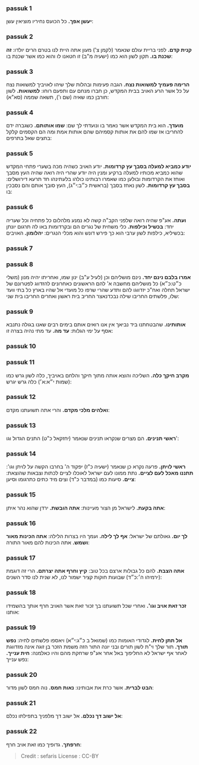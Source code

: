 
### passuk 1
<b>יעשן אפך.</b> כל הכועס נחיריו מוציאין עשן:

### passuk 2
<b>קנית קדם.</b> לפני בריית עולם שנאמר (לקמן צ') מעון אתה היית לנו בטרם הרים יולדו:
<b>זה שכנת בו.</b> תקון לשון הוא כמו (ישעיה מ"ב) זו חטאנו לו והוא כמו אשר שכנת בו:

### passuk 3
<b>הרימה פעמיך למשואות נצח.</b> הגבה פעימות ובהלות שלך שיהו לאויביך למשואות נצח על כל אשר הרע האויב בבית המקדש, כן חברו מנחם עם ותפעם רוחו:
<b>למשואות.</b> לשון חורבן כמו שאיה (שם ו'), תשאה שממה (סא"א):

### passuk 4
<b>מועדך.</b> הוא בית המקדש אשר נאמר בו ונועדתי לך שם:
<b>שמו אותותם.</b> כשגברה ידם להחריבו אז שמו להם את אותות קסמיהם שהם אותות אמת ומה הם הקסמים קלקל בחצים שאל בתרפים:

### passuk 5
<b>יודע כמביא למעלה בסבך עץ קרדומות.</b> יודע האויב כשהיה מכה בשערי פתחי המקדש שהוא כמביא מכותיו למעלה ברקיע ומנין היה יודע שהרי היה רואה שהיה העץ מסבך ואוחז את הקרדומות ובולען כמו שאמרו רבותינו כולהו בלעתינהו חד תרעא דירושלים:
<b>בסבך עץ קרדומות.</b> לשון נאחז בסבך (בראשית כ״ב:י״ג), העץ סובך אותם והם נסבכין בו:

### passuk 6
<b>ועתה.</b> אע"פ שהיה רואה שלפני הקב"ה קשה לא נמנע מלהלום כל פתחיה וכל שעריה יחד:
<b>בכשיל וכילפות.</b> כלי משחית של נגרים הם ובקרדומות באו לה תרגום יונתן בכשיליא, כילפות לשון ערבי הוא כך פירש דונש והוא מכלי הנגרים:
<b>יהלומון.</b> האויבים:

### passuk 7

### passuk 8
<b>אמרו בלבם נינם יחד.</b> נינם מושליהם וכן (לעיל ע"ב) ינון שמו, ואחריתו יהיה מנון (משלי כ״ט:כ״א) כל מושליהם מחשבה א' להם הראשונים כאחרונים להזדווג לפטרונם של ישראל תחלה ואח"כ יזדווגו להם ותדע שהרי שרפו כל מועדי אל שהיו בארץ כל בתי וועד שלו, פלשתים החריבו שילה נבכדנאצר החריב בית ראשון ואחרים החריבו בית שני:

### passuk 9
<b>אותותינו.</b> שהבטחתנו ביד נביאך אין אנו רואים אותם בימים רבים שאנו בגולה נתנבא אסף על ימי הגלות:
<b>עד מה.</b> עד מתי נהיה בצרה זו:

### passuk 10

### passuk 11
<b>מקרב חיקך כלה.</b> השליכה והוצא אותה מתוך חיקך והלחם באויביך, כלה לשון גרש כמו (שמות י״א:א׳) כלה גרש יגרש:

### passuk 12
<b>ואלהים מלכי מקדם.</b> והרי אתה תשועתנו מקדם:

### passuk 13
<b>ראשי תנינים.</b> הם מצרים שנקראו תנינים שנאמר (יחזקאל כ"ט) התנים הגדול וגו':

### passuk 14
<b>ראשי לויתן.</b> פרעה נקרא כן שנאמר (ישעיה כ"ז) יפקוד ה' בחרבו הקשה על לויתן וגו':
<b>תתננו מאכל לעם לציים.</b> נתת ממונו לעם ישראל לאוכלו לציים לכתות וצבאות שהוצאת:
<b>ציים.</b> סיעות כמו (במדבר כ"ד) וצים מיד כתים כתרגומו וסיען:

### passuk 15
<b>אתה בקעת.</b> לישראל מן הצור מעיינות:
<b>אתה הובשת.</b> ירדן שהוא נהר איתן:

### passuk 16
<b>לך יום.</b> גאולתם של ישראל:
<b>אף לך לילה.</b> ועמך היו בצרות הלילה:
<b>אתה הכינות מאור ושמש.</b> אתה הכינות להם מאור התורה:

### passuk 17
<b>אתה הצבת.</b> להם כל גבולות ארצם בכל טוב:
<b>קיץ וחרף אתה יצרתם.</b> הרי זה דוגמת (ירמיהו ה׳:כ״ד) שבועות חוקות קציר ישמור לנו, לא שנית לנו סדר השנים:

### passuk 18
<b>זכר זאת אויב וגו'.</b> ואחרי שכל תשועתנו בך זכור זאת אשר האויב חרף אותך בהשמידו אותנו:

### passuk 19
<b>אל תתן לחית.</b> לגדודי האומות כמו (שמואל ב כ״ג:י״א) ויאספו פלשתים לחיה:
<b>נפש תורך.</b> תור שלך וי"ת לשון תורים ובני יונה התור הזה משמת הזכר בן זוגה אינה מזדווגת לאחר אף ישראל לא החליפוך באל אחר אע"פ שרחקת מהם והיו כאלמנה:
<b>חית ענייך.</b> נפש ענייך:

### passuk 20
<b>הבט לברית.</b> אשר כרת את אבותינו:
<b>נאות חמס.</b> נוה חמס לשון מדור:

### passuk 21
<b>אל ישוב דך נכלם.</b> אל ישוב דך מלפניך בתפילתו נכלם:

### passuk 22
<b>חרפתך.</b> גדופיך כמו זאת אויב חרף:

>Credit : sefaris
>License : CC-BY